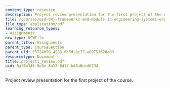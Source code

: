 ```yaml
---
content_type: resource
description: Project review presentation for the first project of the course.
file: /courses/esd-04j-frameworks-and-models-in-engineering-systems-engineering-system-design-spring-2007/5af5e3469e3e8a130d37b48a6eed6734_project1_review.pdf
file_type: application/pdf
learning_resource_types:
- Assignments
ocw_type: OCWFile
parent_title: Assignments
parent_type: CourseSection
parent_uid: 15724096-4983-6c5d-8c77-a0075f620a03
resourcetype: Document
title: project1_review.pdf
uid: 5af5e346-9e3e-8a13-0d37-b48a6eed6734
---
```

Project review presentation for the first project of the course.

